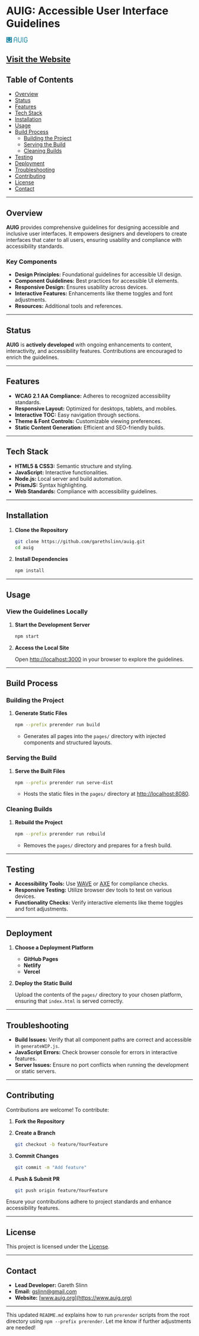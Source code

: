 # AUIG: Accessible User Interface Guidelines

![AUIG Logo](https://raw.githubusercontent.com/garethslinn/AUIG/refs/heads/main/images/auig_light.svg)

## [Visit the Website](https://www.auig.org)

## Table of Contents

- [Overview](#overview)
- [Status](#status)
- [Features](#features)
- [Tech Stack](#tech-stack)
- [Installation](#installation)
- [Usage](#usage)
- [Build Process](#build-process)
   - [Building the Project](#building-the-project)
   - [Serving the Build](#serving-the-build)
   - [Cleaning Builds](#cleaning-builds)
- [Testing](#testing)
- [Deployment](#deployment)
- [Troubleshooting](#troubleshooting)
- [Contributing](#contributing)
- [License](#license)
- [Contact](#contact)

---

## Overview

**AUIG** provides comprehensive guidelines for designing accessible and inclusive user interfaces. It empowers designers and developers to create interfaces that cater to all users, ensuring usability and compliance with accessibility standards.

### Key Components

- **Design Principles:** Foundational guidelines for accessible UI design.
- **Component Guidelines:** Best practices for accessible UI elements.
- **Responsive Design:** Ensures usability across devices.
- **Interactive Features:** Enhancements like theme toggles and font adjustments.
- **Resources:** Additional tools and references.

---

## Status

**AUIG** is **actively developed** with ongoing enhancements to content, interactivity, and accessibility features. Contributions are encouraged to enrich the guidelines.

---

## Features

- **WCAG 2.1 AA Compliance:** Adheres to recognized accessibility standards.
- **Responsive Layout:** Optimized for desktops, tablets, and mobiles.
- **Interactive TOC:** Easy navigation through sections.
- **Theme & Font Controls:** Customizable viewing preferences.
- **Static Content Generation:** Efficient and SEO-friendly builds.

---

## Tech Stack

- **HTML5 & CSS3:** Semantic structure and styling.
- **JavaScript:** Interactive functionalities.
- **Node.js:** Local server and build automation.
- **PrismJS:** Syntax highlighting.
- **Web Standards:** Compliance with accessibility guidelines.

---

## Installation

1. **Clone the Repository**

   ```bash
   git clone https://github.com/garethslinn/auig.git
   cd auig
   ```

2. **Install Dependencies**

   ```bash
   npm install
   ```

---

## Usage

### View the Guidelines Locally

1. **Start the Development Server**

   ```bash
   npm start
   ```

2. **Access the Local Site**

   Open [http://localhost:3000](http://localhost:3000) in your browser to explore the guidelines.

---

## Build Process

### Building the Project

1. **Generate Static Files**

   ```bash
   npm --prefix prerender run build
   ```

   - Generates all pages into the `pages/` directory with injected components and structured layouts.

### Serving the Build

1. **Serve the Built Files**

   ```bash
   npm --prefix prerender run serve-dist
   ```

   - Hosts the static files in the `pages/` directory at [http://localhost:8080](http://localhost:8080).

### Cleaning Builds

1. **Rebuild the Project**

   ```bash
   npm --prefix prerender run rebuild
   ```

   - Removes the `pages/` directory and prepares for a fresh build.

---

## Testing

- **Accessibility Tools:** Use [WAVE](https://wave.webaim.org/) or [AXE](https://www.deque.com/axe/) for compliance checks.
- **Responsive Testing:** Utilize browser dev tools to test on various devices.
- **Functionality Checks:** Verify interactive elements like theme toggles and font adjustments.

---

## Deployment

1. **Choose a Deployment Platform**

   - **GitHub Pages**
   - **Netlify**
   - **Vercel**

2. **Deploy the Static Build**

   Upload the contents of the `pages/` directory to your chosen platform, ensuring that `index.html` is served correctly.

---

## Troubleshooting

- **Build Issues:** Verify that all component paths are correct and accessible in `generateWIP.js`.
- **JavaScript Errors:** Check browser console for errors in interactive features.
- **Server Issues:** Ensure no port conflicts when running the development or static servers.

---

## Contributing

Contributions are welcome! To contribute:

1. **Fork the Repository**
2. **Create a Branch**

   ```bash
   git checkout -b feature/YourFeature
   ```

3. **Commit Changes**

   ```bash
   git commit -m "Add feature"
   ```

4. **Push & Submit PR**

   ```bash
   git push origin feature/YourFeature
   ```

Ensure your contributions adhere to project standards and enhance accessibility features.

---

## License

This project is licensed under the [License](LICENSE.md).

---

## Contact

- **Lead Developer:** Gareth Slinn
- **Email:** [gslinn@gmail.com](mailto:gslinn@gmail.com)
- **Website:** [www.auig.org](https://www.auig.org)

---

This updated `README.md` explains how to run `prerender` scripts from the root directory using `npm --prefix prerender`. Let me know if further adjustments are needed!